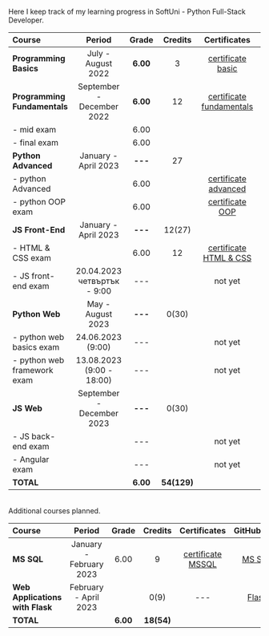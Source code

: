 
Here I keep track of my learning progress in SoftUni - Python Full-Stack Developer.

| Course                       |              Period               |  Grade   |   Credits   |        Certificates        |   GitHubRepo   |
|:-----------------------------|:---------------------------------:|:--------:|:-----------:|:--------------------------:|:--------------:|
| **Programming Basics**       |        July - August 2022         | **6.00** |      3      |    [certificate basic]     |    [basic]     |
| **Programming Fundamentals** |     September - December 2022     | **6.00** |     12      | [certificate fundamentals] | [fundamentals] |
| - mid exam                   |                                   |   6.00   |             |                            |                |
| - final exam                 |                                   |   6.00   |             |                            |                |
| **Python Advanced**          |       January - April 2023        | **---**  |     27      |                            |                |
| - python Advanced            |                                   |   6.00   |             |   [certificate advanced]   |   [advanced]   |
| - python OOP exam            |                                   |   6.00   |             |     [certificate OOP]      |     [OOP]      |
| **JS Front-End**             |       January - April 2023        | **---**  |   12(27)    |                            |                |
| - HTML & CSS exam            |                                   |   6.00   |     12      |  [certificate HTML & CSS]  |  [HTML & CSS]  |
| - JS front-end exam          | 20.04.2023 <br/> четвъртък - 9:00 |   ---    |             |          not yet           | [JS Font-End]  |
| **Python Web**               |         May - August 2023         | **---**  |    0(30)    |                            |                |
| - python web basics exam     |         24.06.2023 (9:00)         |   ---    |             |          not yet           |  [web basic]   |
| - python web framework exam  |     13.08.2023 (9:00 - 18:00)     |   ---    |             |          not yet           |                |
| **JS Web**                   |     September - December 2023     | **---**  |    0(30)    |                            |                |
| - JS back-end exam           |                                   |   ---    |             |          not yet           |                |
| - Angular exam               |                                   |   ---    |             |          not yet           |                |
| **TOTAL**                    |                                   | **6.00** | **54(129)** |                            |                |

[basic]:https://github.com/VelinIliev/python-basic-softuni 
[fundamentals]: https://github.com/VelinIliev/python-fundamentals-softuni
[advanced]: https://github.com/VelinIliev/python-advanced-softuni
[OOP]: https://github.com/VelinIliev/python_oop_softuni
[HTML & CSS]:https://github.com/VelinIliev/html-and-css-softuni
[web basic]: https://github.com/VelinIliev/python_web_basics
[JS Font-End]: https://github.com/VelinIliev/js-front-end-softuni

[certificate basic]:https://softuni.bg/certificates/details/140540/cdc98c99
[certificate fundamentals]: https://softuni.bg/certificates/details/148794/32086962
[certificate advanced]: https://softuni.bg/certificates/details/159314/afb9a3d3
[certificate HTML & CSS]: https://softuni.bg/certificates/details/162904/6154e496
[certificate OOP]: https://softuni.bg/certificates/details/168162/acb3f086

<br>
Additional courses planned.

| Course                                |                Period                 |  Grade   |  Credits   |    Certificates     | GitHubRepo |
|:--------------------------------------|:-------------------------------------:|:--------:|:----------:|:-------------------:|:----------:|
| **MS SQL**                            |        January - February 2023        |   6.00   |     9      | [certificate MSSQL] |  [MS SQL]  |
| **Web Applications <br/> with Flask** |         February - April 2023         |          |    0(9)    |         ---         |  [Flask]   |
| **TOTAL**                             |                                       | **6.00** | **18(54)** |                     |            |

[MS SQL]: https://github.com/VelinIliev/mssql-softuni
[Flask]: https://github.com/VelinIliev/Web-Applications-with-Flask---SoftUni
[certificate MSSQL]: https://softuni.bg/certificates/details/157955/30bb58a2


